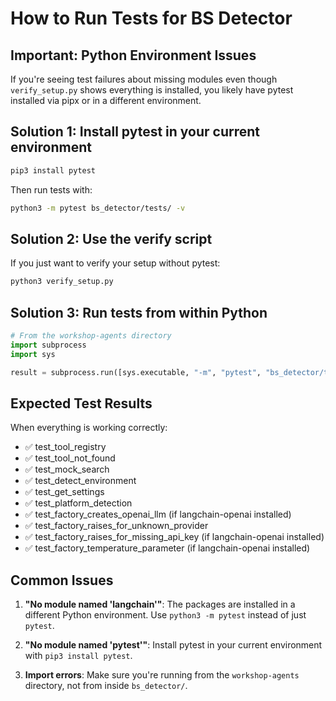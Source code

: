 # How to Run Tests for BS Detector

## Important: Python Environment Issues

If you're seeing test failures about missing modules even though `verify_setup.py` shows everything is installed, you likely have pytest installed via pipx or in a different environment.

## Solution 1: Install pytest in your current environment

```bash
pip3 install pytest
```

Then run tests with:
```bash
python3 -m pytest bs_detector/tests/ -v
```

## Solution 2: Use the verify script

If you just want to verify your setup without pytest:
```bash
python3 verify_setup.py
```

## Solution 3: Run tests from within Python

```python
# From the workshop-agents directory
import subprocess
import sys

result = subprocess.run([sys.executable, "-m", "pytest", "bs_detector/tests/", "-v"])
```

## Expected Test Results

When everything is working correctly:
- ✅ test_tool_registry 
- ✅ test_tool_not_found
- ✅ test_mock_search
- ✅ test_detect_environment
- ✅ test_get_settings
- ✅ test_platform_detection
- ✅ test_factory_creates_openai_llm (if langchain-openai installed)
- ✅ test_factory_raises_for_unknown_provider
- ✅ test_factory_raises_for_missing_api_key (if langchain-openai installed)
- ✅ test_factory_temperature_parameter (if langchain-openai installed)

## Common Issues

1. **"No module named 'langchain'"**: The packages are installed in a different Python environment. Use `python3 -m pytest` instead of just `pytest`.

2. **"No module named 'pytest'"**: Install pytest in your current environment with `pip3 install pytest`.

3. **Import errors**: Make sure you're running from the `workshop-agents` directory, not from inside `bs_detector/`.